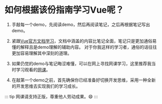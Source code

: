 # 如何根据该份指南学习Vue呢？
1. 手敲每一个demo，先阅读demo，然后再阅读笔记，之后再根据笔记写出demo。

2. 紧跟[Vue官方文档学习](https://cn.vuejs.org/index.html)，文档中涵盖的内容比笔记全面，笔记只是更加通俗易懂的解释且是demo理解的辅助内容。
对于你我这样的学习者，通俗的话往往更加容易理解其中深刻的道理。

3. 如果仍觉的demo与笔记晦涩难懂，可以在网上寻找网课学习，这里推荐我当时学习观看的[网课](https://coding.imooc.com/class/203.html)。

4. 在敲第一个demo之前，首先确保你已经准备好切换开发思维，采用一种全新的开发思维去实现我们的学习成长。

::: tip
网课请支持正版，尊重他人劳动成果。:smile:
:::
